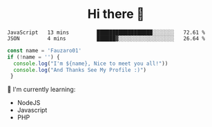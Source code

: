 <h1  align='center'> Hi there 👋 </h1>

<p align='center'> </p>

<!--START_SECTION:waka-->
```text
JavaScript   13 mins         ██████████████████░░░░░░░   72.61 % 
JSON         4 mins          ██████▓░░░░░░░░░░░░░░░░░░   26.64 % 
```
<!--END_SECTION:waka-->

```javascript
const name = 'Fauzaro01'
if (!name = '') {
  console.log("I'm ${name}, Nice to meet you all!"))
  console.log("And Thanks See My Profile :)")
 }
```

:page_with_curl: I'm currently learning:
- NodeJS
- Javascript
- PHP

